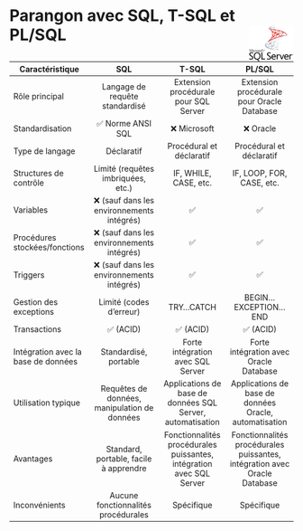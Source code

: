 # **Parangon avec SQL, T-SQL et PL/SQL**<a href="../../"><img src="../../assets/Microsoft_SQL_Server.svg" alt="SQL Server" align="right" height="64px"></a>
Caractéristique	| SQL | T-SQL | PL/SQL
---|:-:|:-:|:-:|
Rôle principal | Langage de requête standardisé | Extension procédurale pour SQL Server | Extension procédurale pour Oracle Database	
Standardisation| ✅ Norme ANSI SQL | ❌ Microsoft | ❌ Oracle	
Type de langage | Déclaratif | Procédural et déclaratif | Procédural et déclaratif	
Structures de contrôle | Limité (requêtes imbriquées, etc.) | IF, WHILE, CASE, etc. | IF, LOOP, FOR, CASE, etc.	
Variables | ❌ (sauf dans les environnements intégrés) | ✅ | ✅	
Procédures stockées/fonctions | ❌ (sauf dans les environnements intégrés) | ✅ | ✅	
Triggers | ❌ (sauf dans les environnements intégrés) | ✅ | ✅	
Gestion des exceptions | Limité (codes d’erreur) | TRY…CATCH | BEGIN…EXCEPTION…END	
Transactions | ✅ (ACID) | ✅ (ACID) | ✅ (ACID)	
Intégration avec la base de données | Standardisé, portable | Forte intégration avec SQL Server | Forte intégration avec Oracle Database	
Utilisation typique | Requêtes de données, manipulation de données | Applications de base de données SQL Server, automatisation | Applications de base de données Oracle, automatisation
Avantages | Standard, portable, facile à apprendre | Fonctionnalités procédurales puissantes, intégration avec SQL Server | Fonctionnalités procédurales puissantes, intégration avec Oracle Database
Inconvénients | Aucune fonctionnalités procédurales | Spécifique | Spécifique	